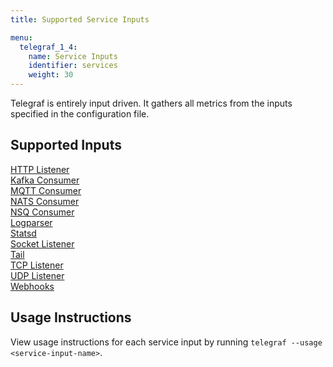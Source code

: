 ```yaml
---
title: Supported Service Inputs

menu:
  telegraf_1_4:
    name: Service Inputs
    identifier: services
    weight: 30
---
```


Telegraf is entirely input driven. It gathers all metrics from the inputs specified in the configuration file.

## Supported Inputs          

[HTTP Listener](https://github.com/influxdata/telegraf/tree/release-1.4/plugins/inputs/http_listener)  
[Kafka Consumer](https://github.com/influxdata/telegraf/tree/release-1.4/plugins/inputs/kafka_consumer)  
[MQTT Consumer](https://github.com/influxdata/telegraf/tree/release-1.4/plugins/inputs/mqtt_consumer)  
[NATS Consumer](https://github.com/influxdata/telegraf/tree/release-1.4/plugins/inputs/nats_consumer)  
[NSQ Consumer](https://github.com/influxdata/telegraf/tree/release-1.4/plugins/inputs/nsq_consumer)  
[Logparser](https://github.com/influxdata/telegraf/tree/release-1.4/plugins/inputs/logparser)  
[Statsd](https://github.com/influxdata/telegraf/tree/release-1.4/plugins/inputs/statsd)  
[Socket Listener](https://github.com/influxdata/telegraf/tree/release-1.4/plugins/inputs/socket_listener)  
[Tail](https://github.com/influxdata/telegraf/tree/release-1.4/plugins/inputs/tail)  
[TCP Listener](https://github.com/influxdata/telegraf/tree/release-1.4/plugins/inputs/tcp_listener)  
[UDP Listener](https://github.com/influxdata/telegraf/tree/release-1.4/plugins/inputs/udp_listener)  
[Webhooks](https://github.com/influxdata/telegraf/tree/release-1.4/plugins/inputs/webhooks)  

## Usage Instructions

View usage instructions for each service input by running `telegraf --usage <service-input-name>`.
